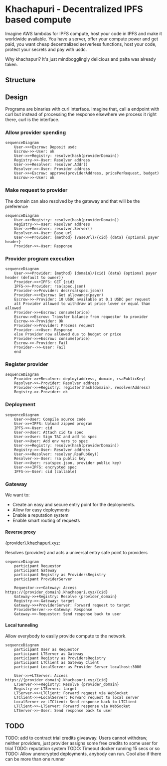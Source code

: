 # Khachapuri - Decentralized IPFS based compute

Imagine AWS lambdas for IPFS compute, host your code in IPFS and make it worldwide available. You have a server, offer your compute power and get paid, you want cheap decentralized serverless functions, host your code, protect your secrets and pay with usdc.

Why khachapuri? It's just mindbogglingly delicious and palta was already taken.

## Structure



## Design

Programs are binaries with curl interface. Imagine that, call a endpoint with curl but instead of processing the response elsewhere we process it right there, curl is the interface.


###  Allow provider spending

```mermaid
sequenceDiagram
    User->>+Escrow: Deposit usdc
    Escrow->>-User: ok
    User->>+Registry: resolve(hash(providerDomain))
    Registry->>-User: Resolver address
    User->>+Resolver: resolver.Addr()
    Resolver->>-User: Provider address
    User->>+Escrow: approve(providerAddress, pricePerRequest, budget)
    Escrow->>-User: ok
```

###  Make request to provider

The domain can also resolved by the gateway and that will be the preference

```mermaid
sequenceDiagram
    User->>+Registry: resolve(hash(providerDomain))
    Registry->>-User: Resolver address
    User->>+Resolver: resolver.Server()
    Resolver->>-User: Base url
    User->>+Provider: {method} {vaseUrl}/{cid} {data} {optional payer header}
    Provider->>-User: Response
```

###  Provider program execution

```mermaid
sequenceDiagram
    User->>+Provider: {method} {domain}/{cid} {data} {optional payer header (default to owner)}
    Provider->>+IPFS: GET {cid}
    IPFS->>-Provider: rsa(spec.json)
    Provider->>Provider: dec(rsa(spec.json))
    Provider->>+Escrow: Get allowance(payer)
    Escrow->>-Provider: 10 USDC available at 0.1 USDC per request
    alt Provider allowed to withdraw at price lower or equal than allowed
    Provider->>+Escrow: consume(price)
    Escrow->>Escrow: Transfer balance from requestor to provider
    Escrow->>-Provider: Ok
    Provider->>Provider: Process request
    Provider-->>User: Response
    else Provider now allowed due to budget or price
    Provider->>+Escrow: consume(price)
    Escrow->>-Provider: Fail
    Provider-->>-User: Fail
    end
```

###  Register provider

```mermaid
sequenceDiagram
    Provider->>+Resolver: deploy(address, domain, rsaPublicKey)
    Resolver->>-Provider: Resolver address
    Provider->>+Registry: register(hash(domain), resolverAddress)
    Registry->>-Provider: ok
```

###  Deployment

```mermaid
sequenceDiagram
    User->>User: Compile source code
    User->>+IPFS: Upload zipped program
    IPFS->>-User: cid
    User->>User: Attach cid to spec
    User->>User: Sign T&C and add to spec
    User->>User: Add env vars to spec
    User->>+Registry: resolve(hash(providerDomain))
    Registry->>-User: Resolver address
    User->>+Resolver: resolver.RsaPubKey()
    Resolver->>-User: rsa public key
    User->>User: rsa(spec.json, provider public key)
    User->>+IPFS: encrypted spec
    IPFS->>-User: cid (callable)
```

### Gateway

We want to:
- Create an easy and secure entry point for the deployments.
- Allow for easy deployments
- Enable a reputation system
- Enable smart routing of requests

#### Reverse proxy

{provider}.khachapuri.xyz:  

Resolves {provider} and acts a universal entry safe point to providers

```mermaid
sequenceDiagram
    participant Requestor
    participant Gateway
    participant Registry as ProvidersRegistry
    participant ProviderServer

    Requestor->>+Gateway: Access https://{provider_domain}.khachapuri.xyz/{cid}
    Gateway->>+Registry: Resolve {provider_domain}
    Registry->>-Gateway: target
    Gateway->>+ProviderServer: Forward request to target
    ProviderServer->>-Gateway: Response
    Gateway->>-Requestor: Send response back to user
```

#### Local tunneling

Allow everybody to easily provide compute to the network. 

```mermaid
sequenceDiagram
    participant User as Requestor
    participant LTServer as Gateway
    participant Registry as ProvidersRegistry
    participant LTClient as Gateway Client
    participant LocalServer as Provider Server localhost:3000

    User->>+LTServer: Access https://{provider_domain}.khachapuri.xyz/{cid}
    LTServer->>+Registry: Resolve {provider_domain}
    Registry->>-LTServer: target
    LTServer->>+LTClient: Forward request via WebSocket
    LTClient->>+LocalServer: Forward request to local server
    LocalServer->>-LTClient: Send response back to LTClient
    LTClient->>-LTServer: Forward response via WebSocket
    LTServer->>-User: Send response back to user
```

## TODO

TODO: add to contract trial credits giveaway. Users cannot withdraw, neither providers, just provider assigns some free credits to some user for trial
TODO: reputation system
TODO: Timeout docker running 15 secs or so
TODO: Allow unencrypted deployments, anybody can run. Cool also if there can be more than one runner

